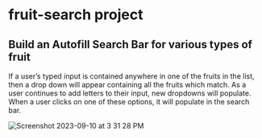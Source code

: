 # **fruit-search project**

## Build an Autofill Search Bar for various types of fruit

If a user’s typed input is contained anywhere in one of the fruits in the list, then a drop down will appear containing all the fruits which match. As a user continues to add letters to their input, new dropdowns will populate. When a user clicks on one of these options, it will populate in the search bar.

![Screenshot 2023-09-10 at 3 31 28 PM](https://github.com/pharmon9847/fruit-search/assets/55819132/baedd99a-f788-4ae0-8cae-886637851fc9)
